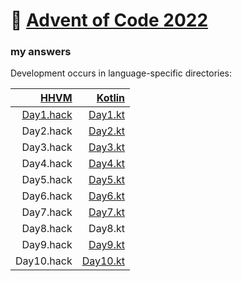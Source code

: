 # 🎄 [Advent of Code 2022](https://adventofcode.com/2022)

### my answers

Development occurs in language-specific directories:

|                    [HHVM](hhvm) |                                                     [Kotlin](src) |
|--------------------------------:|------------------------------------------------------------------:|
| [Day1.hack](hhvm/src/Day1.hack) |   [Day1.kt](src/main/kotlin/com/github/malukenho/aoc2022/Day1.kt) |
|                       Day2.hack |   [Day2.kt](src/main/kotlin/com/github/malukenho/aoc2022/Day2.kt) |
|                       Day3.hack |   [Day3.kt](src/main/kotlin/com/github/malukenho/aoc2022/Day3.kt) |
|                       Day4.hack |   [Day4.kt](src/main/kotlin/com/github/malukenho/aoc2022/Day4.kt) |
|                       Day5.hack |   [Day5.kt](src/main/kotlin/com/github/malukenho/aoc2022/Day5.kt) |
|                       Day6.hack |   [Day6.kt](src/main/kotlin/com/github/malukenho/aoc2022/Day6.kt) |
|                       Day7.hack |   [Day7.kt](src/main/kotlin/com/github/malukenho/aoc2022/Day7.kt) |
|                       Day8.hack |                                                           Day8.kt |
|                       Day9.hack |   [Day9.kt](src/main/kotlin/com/github/malukenho/aoc2022/Day9.kt) |                                                       |
|                      Day10.hack | [Day10.kt](src/main/kotlin/com/github/malukenho/aoc2022/Day10.kt) |